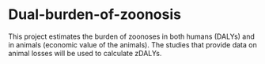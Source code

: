 # Dual-burden-of-zoonosis

This project estimates the burden of zoonoses in both humans (DALYs) and in animals (economic value of the animals). The studies that provide data on animal losses will be used to calculate zDALYs.  
